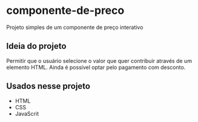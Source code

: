 # componente-de-preco
Projeto simples de um componente de preço interativo 

## Ideia do projeto
Permitir que o usuário selecione o valor que quer contribuir através de um elemento HTML. Ainda é possível optar pelo pagamento com desconto.

## Usados nesse projeto
- HTML
- CSS
- JavaScrit
